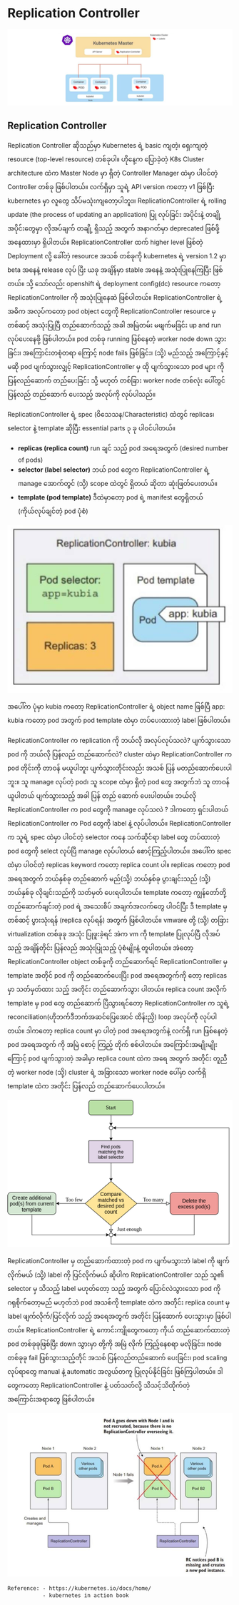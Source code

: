 # Replication Controller

![](.gitbook/assets/rc00.png)

## Replication Controller

Replication Controller ဆိုသည်မှာ Kubernetes ရဲ့ basic ကျတဲ့၊ ရှေးကျတဲ့ resource \(top-level resource\) တစ်ခုပါ။ ဟိုနေ့က ပြောခဲ့တဲ့ K8s Cluster architecture ထဲက Master Node မှာ ရှိတဲ့ Controller Manager ထဲမှာ ပါဝင်တဲ့ Controller တစ်ခု ဖြစ်ပါတယ်။ လက်ရှိမှာ သူရဲ့ API version ကတော့ v1 ဖြစ်ပြီး kubernetes မှာ လူတွေ သိပ်မသုံးကျတော့ပါဘူး။ ReplicationController ရဲ့ rolling update \(the process of updating an application\) ပြု လုပ်ခြင်း အပိုင်းနဲ့ တချို့ အပိုင်းတွေမှာ လိုအပ်ချက် တချို့ ရှိသည့် အတွက် အနာဂတ်မှာ deprecated ဖြစ်ဖို့ အနေထားမှာ ရှိပါတယ်။ ReplicationController ထက် higher level ဖြစ်တဲ့ Deployment လို့ ခေါ်တဲ့ resource အသစ် တစ်ခုကို kubernetes ရဲ့ version 1.2 မှာ beta အနေနဲ့ release လုပ် ပြီး ယခု အချိန်မှာ stable အနေနဲ့ အသုံးပြုနေကြပြီး ဖြစ်တယ်။ သို့ သော်လည်း openshift ရဲ့ deployment config\(dc\) resource ကတော့ ReplicationController ကို အသုံးပြုနေဆဲ ဖြစ်ပါတယ်။ ReplicationController ရဲ့ အဓိက အလုပ်ကတော့ pod object တွေကို ReplicationController resource မှ တစ်ဆင့် အသုံးပြုပြီ တည်ဆောက်သည့် အခါ အမြဲတမ်း မဖျက်မခြင်း up and run လုပ်ပေးနေဖို့ ဖြစ်ပါတယ်။ pod တစ်ခု running ဖြစ်နေတဲ့ worker node down သွားခြင်း၊ အကြောင်းတစုံတရာ ကြောင့် node fails ဖြစ်ခြင်း၊ \(သို့\) မည်သည့် အကြောင့်နှင့် မဆို pod ပျက်သွားလျှင့် ReplicationController မှ ထို ပျက်သွားသော pod များ ကို ပြန်လည်ဆောက် တည်ပေးခြင်း သို့ မဟုတ် တစ်ခြား worker node တစ်လုံး ပေါ်တွင် ပြန်လည် တည်ဆောက် ပေးသည့် အလုပ်ကို လုပ်ပါသည်။

ReplicationController ရဲ့ spec \(ဝိသေသန/Characteristic\) ထဲတွင် replicas၊ selector နဲ့ template ဆိုပြီး essential parts ၃ ခု ပါ၀င်ပါတယ်။

* **replicas \(replica count\)** run ချင် သည့် pod အရေအတွက် \(desired number of pods\)
* **selector \(label selector\)** ဘယ် pod တွေက ReplicationController ရဲ့ manage အောက်တွင် \(သို့\) scope ထဲတွင်  ရှိတယ် ဆိုတာ ဆုံးဖြတ်ပေးတယ်။
* **template \(pod template\)** ဒီထဲမှာတော့ pod ရဲ့ manifest တွေရှိတယ် \(ကိုယ်လုပ်ချင်တဲ့ pod ပုံစံ\)

![](.gitbook/assets/rc01.jpg)

အပေါ်က ပုံမှာ kubia ကတော့ ReplicationController ရဲ့ object name ဖြစ်ပြီ app: kubia ကတော့ pod အတွက် pod template ထဲမှာ တပ်ပေးထားတဲ့ label ဖြစ်ပါတယ်။

ReplicationController က replication ကို ဘယ်လို အလုပ်လုပ်သလဲ? ပျက်သွားသော pod ကို ဘယ်လို ပြန်လည် တည်ဆောက်လဲ? cluster ထဲမှာ ReplicationController က pod တိုင်းကို တာဝန် မယူပါဘူး ပျက်သွားတိုင်းလည်း အသစ် ပြန် မတည်ဆောက်ပေးပါဘူး။ သူ manage လုပ်တဲ့ pod၊ သူ scope ထဲမှာ ရှိတဲ့ pod တွေ အတွက်ဘဲ သူ တာဝန် ယူပါတယ် ပျက်သွားသည့် အခါ ပြန် တည် ဆောက် ပေးပါတယ်။ ဘယ်လို ReplicationController က pod တွေကို manage လုပ်သလဲ ? ဒါကတော့ ရှင်းပါတယ် ReplicationController က Pod တွေကို label နဲ့ လုပ်ပါတယ်။ ReplicationController က သူရဲ့ spec ထဲမှာ ပါဝင်တဲ့ selector ကနေ သက်ဆိုင်ရာ label တွေ တပ်ထားတဲ့ pod တွေကို select လုပ်ပြီ manage လုပ်ပါတယ် စောင့်ကြည့်ပါတယ်။ အပေါ်က spec ထဲမှာ ပါဝင်တဲ့ replicas keyword ကတော့ replica count ပါ။ replicas ကတော့ pod အရေအတွက် ဘယ်နှစ်ခု တည်ဆောက် မည်\(သို့\) ဘယ်နှစ်ခု ပွားချင်းသည် \(သို့\) ဘယ်နှစ်ခု လိုချင်းသည်ကို သတ်မှတ် ပေးရပါတယ်။ template ကတော့ ကျွန်တော်တို့ တည်ဆောက်ချင်းတဲ့ pod ရဲ့ အသေးစိပ် အချက်အလက်တွေ ပါဝင်ပြီး ဒီ template မှ တစ်ဆင့် ပွားသုံးရန် \(replica လုပ်ရန်\) အတွက် ဖြစ်ပါတယ်။ vmware တို့ \(သို့\) တခြား virtualization တစ်ခုခု အသုံး ပြုဖူးခဲ့ရင် အဲက vm ကို template ပြုလုပ်ပြီ လိုအပ်သည့် အချိန်တိုင်း ပြန်လည် အသုံးပြုသည့် ပုံစံမျိုးနဲ့ တူပါတယ်။ အဲတော့ ReplicationController object တစ်ခုကို တည်ဆောက်ရင် ReplicationController မှ template အတိုင် pod ကို တည်ဆောက်ပေးပြီး pod အရေအတွက်ကို တော့ replicas မှာ သတ်မှတ်ထား သည့် အတိုင်း တည်ဆောက်သွား ပါတယ်။ replica count အလိုက် template မှ pod တွေ တည်ဆောက် ပြီသွားရင်တော့ ReplicationController က သူရဲ့ reconciliation\(ဟိုဘက်ဒီဘက်အဆင်ပြေအောင် ထိန်းညှိ\) loop အလုပ်ကို လုပ်ပါတယ်။ ဒါကတော့ replica count မှာ ပါတဲ့ pod အရေအတွက်နဲ့ လက်ရှိ run ဖြစ်နေတဲ့ pod အရေအတွက် ကို အမြဲ စောင့် ကြည့် တိုက် စစ်ပါတယ်။ အကြောင်းအမျိုးမျိုး ကြောင့် pod ပျက်သွားတဲ့ အခါမှာ replica count ထဲက အရေ အတွက် အတိုင်း တူညီတဲ့ worker node \(သို့\) cluster ရဲ့ အခြားသော worker node ပေါ်မှာ လက်ရှိ template ထဲက အတိုင်း ပြန်လည် တည်ဆောက်ပေးပါတယ်။

![](.gitbook/assets/reconciliation-loop.png)

ReplicationController မှ တည်ဆောက်ထားတဲ့ pod က ပျက်မသွားဘဲ label ကို ဖျက်လိုက်မယ် \(သို့\) label ကို ပြင်လိုက်မယ် ဆိုပါက ReplicationController သည် သူ၏ selector မှ သိသည့် label မဟုတ်တော့ သည့် အတွက် ပြောင်လဲသွားသော pod ကို ဂရုစိုက်တော့မည် မဟုတ်ဘဲ pod အသစ်ကို template ထဲက အတိုင်း replica count မှ label ဖျက်လိုက်/ပြင်လိုက် သည့် အရေအတွက် အတိုင်း ပြန်ဆောက် ပေးသွားမှာ ဖြစ်ပါတယ်။ ReplicationController ရဲ့ ကောင်းကျိုတွေကတော့ ကိုယ် တည်ဆောက်ထားတဲ့ pod တစ်ခုခုဖြစ်ပြီး down သွားမှာ တို့ကို အမြဲ လိုက် ကြည့်နေစရာ မလိုခြင်း၊ node တစ်ခုခု fail ဖြစ်သွားသည့်တိုင် အသစ် ပြန်လည်တည်ဆောက် ပေးခြင်း၊ pod scaling လုပ်ရာတွေ manual နဲ့ automatic အလွယ်တကူ ပြုလုပ်နိုင်ခြင်း ဖြစ်ကြပါတယ်။ ဒါတွေကတော့ ReplicationController နဲ့ ပတ်သတ်လို့ သိသင့်သိထိုက်တဲ့ အကြောင်းအရာတွေ ဖြစ်ပါတယ်။

![](.gitbook/assets/rc03.jpg)

```text
Reference: - https://kubernetes.io/docs/home/
           - kubernetes in action book
```

